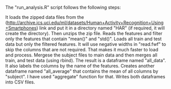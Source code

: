 The "run_analysis.R" script follows the following steps:

It loads the zipped data files from the (http://archive.ics.uci.edu/ml/datasets/Human+Activity+Recognition+Using+Smartphones) link and put it in a directory named "HAR" (if required, it will create the directory). Then unzips the zip file.
Reads the features and filter only the features that contain "mean()" and "std()".
Loads all train and test data but only the filtered features. It will use negative widths in "read.fwf" to skip the columns that are not required. That makes it much faster to load and process.
Mergese the subject files to main data and then merges all train, and test data (using rbind). The result is a dataframe named "all_data". It also labels the columns by the name of the features.
Creates another dataframe named "all_average" that contains the mean of all columns by "subject". I have used "aggregate" function for that.
Writes both dataframes into CSV files.
